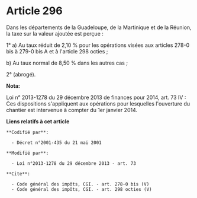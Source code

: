 # Article 296

Dans les départements de la Guadeloupe, de la Martinique et de la Réunion, la taxe sur la valeur ajoutée est perçue : 

1° a) Au taux réduit de 2,10 % pour les opérations visées aux articles 278-0 bis à 279-0 bis A et à l'article 298 octies ; 

b) Au taux normal de 8,50 % dans les autres cas ; 

2° (abrogé).

**Nota:**

Loi n° 2013-1278 du 29 décembre 2013 de finances pour 2014, art. 73 IV : Ces dispositions s'appliquent aux opérations pour
lesquelles l'ouverture du chantier est intervenue à compter du 1er janvier 2014.

**Liens relatifs à cet article**

	**Codifié par**:

	  - Décret n°2001-435 du 21 mai 2001

	**Modifié par**:

	  - Loi n°2013-1278 du 29 décembre 2013 - art. 73

	**Cite**:

	  - Code général des impôts, CGI. - art. 278-0 bis (V)
	  - Code général des impôts, CGI. - art. 298 octies (V)
